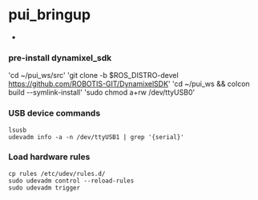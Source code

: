 # pui_bringup
-

### pre-install dynamixel_sdk 
'cd ~/pui_ws/src'
'git clone -b $ROS_DISTRO-devel https://github.com/ROBOTIS-GIT/DynamixelSDK'
'cd ~/pui_ws && colcon build --symlink-install'
'sudo chmod a+rw /dev/ttyUSB0'

### USB device commands
```
lsusb
udevadm info -a -n /dev/ttyUSB1 | grep '{serial}'
```

### Load hardware rules
```
cp rules /etc/udev/rules.d/
sudo udevadm control --reload-rules
sudo udevadm trigger
```